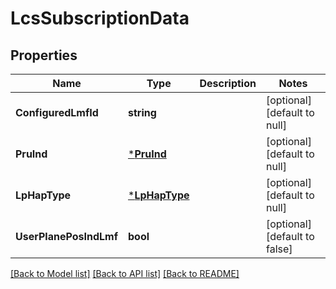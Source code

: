 # LcsSubscriptionData

## Properties
Name | Type | Description | Notes
------------ | ------------- | ------------- | -------------
**ConfiguredLmfId** | **string** |  | [optional] [default to null]
**PruInd** | [***PruInd**](PruInd.md) |  | [optional] [default to null]
**LpHapType** | [***LpHapType**](LpHapType.md) |  | [optional] [default to null]
**UserPlanePosIndLmf** | **bool** |  | [optional] [default to false]

[[Back to Model list]](../README.md#documentation-for-models) [[Back to API list]](../README.md#documentation-for-api-endpoints) [[Back to README]](../README.md)

